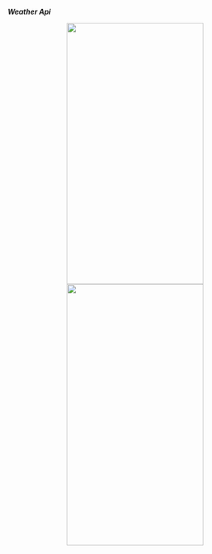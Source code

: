***Weather Api***

<p align="center">
  <img width="270" height="516" src="https://user-images.githubusercontent.com/122210848/232256369-5547c4be-1050-45c6-adf1-8013e3b289a7.png">
  <img width="270" height="516" src="https://user-images.githubusercontent.com/122210848/232256638-f7972973-3c70-4b71-85e5-4046ce40fc6d.png">
</p>

